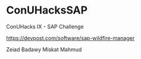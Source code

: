 # ConUHacksSAP
ConUHacks IX - SAP Challenge

https://devpost.com/software/sap-wildfire-manager

Zeiad Badawy
Miskat Mahmud
